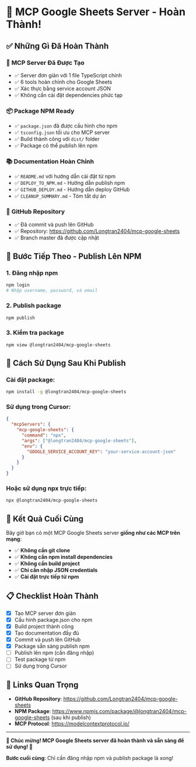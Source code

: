 # 🎉 **MCP Google Sheets Server - Hoàn Thành!**

## ✅ **Những Gì Đã Hoàn Thành**

### 🚀 **MCP Server Đã Được Tạo**

- ✅ Server đơn giản với 1 file TypeScript chính
- ✅ 6 tools hoàn chỉnh cho Google Sheets
- ✅ Xác thực bằng service account JSON
- ✅ Không cần cài đặt dependencies phức tạp

### 📦 **Package NPM Ready**

- ✅ `package.json` đã được cấu hình cho npm
- ✅ `tsconfig.json` tối ưu cho MCP server
- ✅ Build thành công với `dist/` folder
- ✅ Package có thể publish lên npm

### 📚 **Documentation Hoàn Chỉnh**

- ✅ `README.md` với hướng dẫn cài đặt từ npm
- ✅ `DEPLOY_TO_NPM.md` - Hướng dẫn publish npm
- ✅ `GITHUB_DEPLOY.md` - Hướng dẫn deploy GitHub
- ✅ `CLEANUP_SUMMARY.md` - Tóm tắt dự án

### 🔄 **GitHub Repository**

- ✅ Đã commit và push lên GitHub
- ✅ Repository: https://github.com/Longtran2404/mcp-google-sheets
- ✅ Branch master đã được cập nhật

## 🎯 **Bước Tiếp Theo - Publish Lên NPM**

### **1. Đăng nhập npm**

```bash
npm login
# Nhập username, password, và email
```

### **2. Publish package**

```bash
npm publish
```

### **3. Kiểm tra package**

```bash
npm view @longtran2404/mcp-google-sheets
```

## 🚀 **Cách Sử Dụng Sau Khi Publish**

### **Cài đặt package:**

```bash
npm install -g @longtran2404/mcp-google-sheets
```

### **Sử dụng trong Cursor:**

```json
{
  "mcpServers": {
    "mcp-google-sheets": {
      "command": "npx",
      "args": ["@longtran2404/mcp-google-sheets"],
      "env": {
        "GOOGLE_SERVICE_ACCOUNT_KEY": "your-service-account-json"
      }
    }
  }
}
```

### **Hoặc sử dụng npx trực tiếp:**

```bash
npx @longtran2404/mcp-google-sheets
```

## 🎉 **Kết Quả Cuối Cùng**

Bây giờ bạn có một MCP Google Sheets server **giống như các MCP trên mạng**:

- ✅ **Không cần git clone**
- ✅ **Không cần npm install dependencies**
- ✅ **Không cần build project**
- ✅ **Chỉ cần nhập JSON credentials**
- ✅ **Cài đặt trực tiếp từ npm**

## 📋 **Checklist Hoàn Thành**

- [x] Tạo MCP server đơn giản
- [x] Cấu hình package.json cho npm
- [x] Build project thành công
- [x] Tạo documentation đầy đủ
- [x] Commit và push lên GitHub
- [x] Package sẵn sàng publish npm
- [ ] Publish lên npm (cần đăng nhập)
- [ ] Test package từ npm
- [ ] Sử dụng trong Cursor

## 🔗 **Links Quan Trọng**

- **GitHub Repository**: https://github.com/Longtran2404/mcp-google-sheets
- **NPM Package**: https://www.npmjs.com/package/@longtran2404/mcp-google-sheets (sau khi publish)
- **MCP Protocol**: https://modelcontextprotocol.io/

---

**🎊 Chúc mừng! MCP Google Sheets server đã hoàn thành và sẵn sàng để sử dụng! 🎊**

**Bước cuối cùng**: Chỉ cần đăng nhập npm và publish package là xong!
